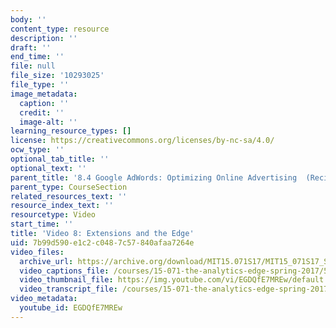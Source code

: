 ```yaml
---
body: ''
content_type: resource
description: ''
draft: ''
end_time: ''
file: null
file_size: '10293025'
file_type: ''
image_metadata:
  caption: ''
  credit: ''
  image-alt: ''
learning_resource_types: []
license: https://creativecommons.org/licenses/by-nc-sa/4.0/
ocw_type: ''
optional_tab_title: ''
optional_text: ''
parent_title: '8.4 Google AdWords: Optimizing Online Advertising  (Recitation)'
parent_type: CourseSection
related_resources_text: ''
resource_index_text: ''
resourcetype: Video
start_time: ''
title: 'Video 8: Extensions and the Edge'
uid: 7b99d590-e1c2-c048-7c57-840afaa7264e
video_files:
  archive_url: https://archive.org/download/MIT15.071S17/MIT15_071S17_Session_8.4.09_300k.mp4
  video_captions_file: /courses/15-071-the-analytics-edge-spring-2017/55df63c1bb545019858e56b2558591bf_EGDQfE7MREw.vtt
  video_thumbnail_file: https://img.youtube.com/vi/EGDQfE7MREw/default.jpg
  video_transcript_file: /courses/15-071-the-analytics-edge-spring-2017/093491ce59039f2c66923a9ac6deaefe_EGDQfE7MREw.pdf
video_metadata:
  youtube_id: EGDQfE7MREw
---
```

